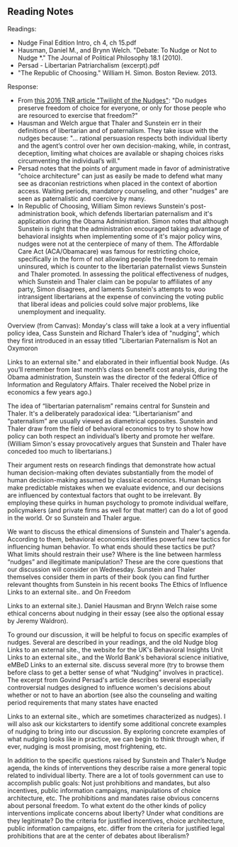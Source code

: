 ## Reading Notes

Readings:
- Nudge Final Edition Intro, ch 4, ch 15.pdf
- Hausman, Daniel M., and Brynn Welch. "Debate: To Nudge or Not to Nudge *." The Journal of Political Philosophy 18.1 (2010).
- Persad - Libertarian Patriarchalism (excerpt).pdf
- "The Republic of Choosing." William H. Simon. Boston Review. 2013.



Response:
- From [this 2016 TNR article "Twilight of the Nudges"](https://newrepublic.com/article/138175/twilight-nudges): "Do nudges preserve freedom of choice for everyone, or only for those people who are resourced to exercise that freedom?"
- Hausman and Welch argue that Thaler and Sunstein err in their definitions of libertarian and of paternalism. They take issue with the nudges because: "... rational persuasion respects both individual liberty and the agent’s control over her own decision-making, while, in contrast, deception, limiting what choices are available or shaping choices risks circumventing the individual’s will."
- Persad notes that the points of argument made in favor of administrative "choice architecture" can just as easily be made to defend what many see as draconian restrictions when placed in the context of abortion access. Waiting periods, mandatory counseling, and other "nudges" are seen as paternalistic and coercive by many.
- In Republic of Choosing, William Simon reviews Sunstein's post-administration book, which defends libertarian paternalism and it's application during the Obama Administration. Simon notes that although Sunstein is right that the administration encouraged taking advantage of behavioral insights when implementing some of it's major policy wins, nudges were not at the centerpiece of many of them. The Affordable Care Act (ACA/Obamacare) was famous for restricting choice, specifically in the form of not allowing people the freedom to remain uninsured, which is counter to the libertarian paternalist views Sunstein and Thaler promoted. In assessing the political effectiveness of nudges, which Sunstein and Thaler claim can be popular to affiliates of any party, Simon disagrees, and laments Sunstein's attempts to woo intransigent libertarians at the expense of convincing the voting public that liberal ideas and policies could solve major problems, like unemployment and inequality.

Overview (from Canvas):
Monday's class will take a look at a very influential policy idea, Cass Sunstein and Richard Thaler’s idea of "nudging", which they first introduced in an essay titled "Libertarian Paternalism is Not an Oxymoron

Links to an external site." and elaborated in their influential book Nudge. (As you’ll remember from last month’s class on benefit cost analysis, during the Obama administration, Sunstein was the director of the federal Office of Information and Regulatory Affairs. Thaler received the Nobel prize in economics a few years ago.)

The idea of “libertarian paternalism” remains central for Sunstein and Thaler. It's a deliberately paradoxical idea: “Libertarianism” and “paternalism” are usually viewed as diametrical opposites. Sunstein and Thaler draw from the field of behavioral economics to try to show how policy can both respect an individual’s liberty and promote her welfare.  (William Simon's essay provocatively argues that Sunstein and Thaler have conceded too much to libertarians.)

Their argument rests on research findings that demonstrate how actual human decision-making often deviates substantially from the model of human decision-making assumed by classical economics. Human beings make predictable mistakes when we evaluate evidence, and our decisions are influenced by contextual factors that ought to be irrelevant. By employing these quirks in human psychology to promote individual welfare, policymakers (and private firms as well for that matter) can do a lot of good in the world. Or so Sunstein and Thaler argue.

We want to discuss the ethical dimensions of Sunstein and Thaler's agenda. According to them, behavioral economics identifies powerful new tactics for influencing human behavior. To what ends should these tactics be put? What limits should restrain their use? Where is the line between harmless “nudges” and illegitimate manipulation? These are the core questions that our discussion will consider on Wednesday. Sunstein and Thaler themselves consider them in parts of their book (you can find further relevant thoughts from Sunstein in  his recent books The Ethics of Influence
Links to an external site.. and On Freedom 

Links to an external site.). Daniel Hausman and Brynn Welch raise some ethical concerns about nudging in their essay (see also the optional essay by Jeremy Waldron).

To ground our discussion, it will be helpful to focus on specific examples of nudges. Several are described in your readings, and the old Nudge blog
Links to an external site., the website for the UK's Behavioral Insights Unit Links to an external site., and the World Bank's behavioral science initiative, eMBeD Links to an external site. discuss several more (try to browse them before class to get a better sense of what “Nudging” involves in practice). The excerpt from Govind Persad's article describes several especially controversial nudges designed to influence women's decisions about whether or not to have an abortion (see also the counseling and waiting period requirements that many states have enacted

Links to an external site., which are sometimes characterized as nudges). I will also ask our kickstarters to identify some additional concrete examples of nudging to bring into our discussion. By exploring concrete examples of what nudging looks like in practice, we can begin to think through when, if ever, nudging is most promising, most frightening, etc.

In addition to the specific questions raised by Sunstein and Thaler’s Nudge agenda, the kinds of interventions they describe raise a more general topic related to individual liberty. There are a lot of tools government can use to accomplish public goals: Not just prohibitions and mandates, but also incentives, public information campaigns, manipulations of choice architecture, etc. The prohibitions and mandates raise obvious concerns about personal freedom. To what extent do the other kinds of policy interventions implicate concerns about liberty? Under what conditions are they legitimate? Do the criteria for justified incentives, choice architecture, public information campaigns, etc. differ from the criteria for justified legal prohibitions that are at the center of debates about liberalism? 